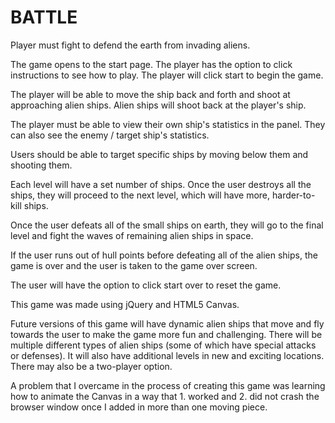 # BATTLE


Player must fight to defend the earth from invading aliens. 

The game opens to the start page. The player has the option to click instructions to see how to play. The player will click start to begin the game. 

The player will be able to move the ship back and forth and shoot at approaching alien ships. Alien ships will shoot back at the player's ship. 

The player must be able to view their own ship's statistics in the panel. They can also see the enemy / target ship's statistics. 

Users should be able to target specific ships by moving below them and shooting them.  

Each level will have a set number of ships. Once the user destroys all the ships, they will proceed to the next level, which will have more, harder-to-kill ships. 

Once the user defeats all of the small ships on earth, they will go to the final level and fight the waves of remaining alien ships in space. 

If the user runs out of hull points before defeating all of the alien ships, the game is over and the user is taken to the game over screen. 

The user will have the option to click start over to reset the game. 




This game was made using jQuery and HTML5 Canvas. 

Future versions of this game will have dynamic alien ships that move and fly towards the user to make the game more fun and challenging. There will be multiple different types of alien ships (some of which have special attacks or defenses). It will also have additional levels in new and exciting locations. There may also be a two-player option.

A problem that I overcame in the process of creating this game was learning how to animate the Canvas in a way that 1. worked and 2. did not crash the browser window once I added in more than one moving piece. 